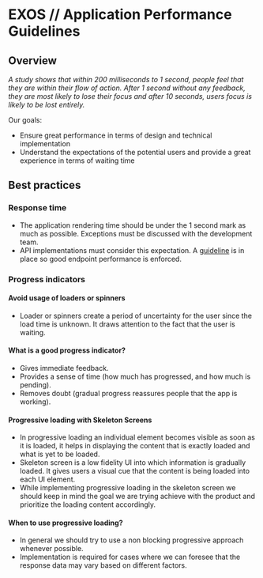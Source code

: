 # EXOS  //  Application Performance Guidelines


## Overview

 *A study shows that within 200 milliseconds to 1 second, people feel that they are within their flow of action. After 1 second without any feedback, they are most likely to lose their focus and after 10 seconds, users focus is likely to be lost entirely.*

Our goals:

- Ensure great performance in terms of design and technical implementation
- Understand the expectations of the potential users and provide a great experience in terms of waiting time  


## Best practices 

### Response time
- The application rendering time should be under the 1 second mark as much as possible. Exceptions must be discussed with the development team. 
- API implementations must consider this expectation. A [guideline](https://github.com/teamexos/backend-code-standards/blob/master/sections/9.0%20api.rst) is in place so good endpoint performance is enforced.    

### Progress indicators

#### Avoid usage of loaders or spinners
- Loader or spinners create a period of uncertainty for the user since the load time is unknown. It draws attention to the fact that the user is waiting.
 
#### What is a good progress indicator?
- Gives immediate feedback.
- Provides a sense of time (how much has progressed, and how much is pending).
- Removes doubt (gradual progress reassures people that the app is working).

#### Progressive loading with Skeleton Screens
- In progressive loading an individual element becomes visible as soon as it is loaded, it helps in displaying the content that is exactly loaded and what is yet to be loaded.
- Skeleton screen is a low fidelity UI into which information is gradually loaded. It gives users a visual cue that the content is being loaded into each UI element.
- While implementing progressive loading in the skeleton screen we should keep in mind the goal we are trying achieve with the product and prioritize the loading content accordingly.

#### When to use progressive loading?
- In general we should try to use a non blocking progressive approach whenever possible.
- Implementation is required for cases where we can foresee that the response data may vary based on different factors. 
  
 

